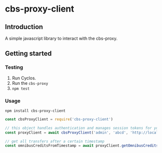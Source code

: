 # cbs-proxy-client

## Introduction

A simple javascript library to interact with the cbs-proxy.

## Getting started



### Testing

1. Run Cyclos.
2. Run the `cbs-proxy`
3. `npm test`

### Usage

`npm install cbs-proxy-client`


```javascript
const cbsProxyClient = require('cbs-proxy-client')

// this object handles authentication and manages session tokens for you.
const proxyClient = await cbsProxyClient('admin', 'abcd', 'http://localhost:4000')

// get all transfers after a certain timestamp
const omnibusCreditsFromTimestamp = await proxyClient.getOmnibusCredits()
```
